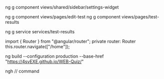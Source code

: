 
ng g component views/shared/sidebar/settings-widget

ng g component views/pages/edit-test
ng g component views/pages/test-results

ng g service services/test-results

import { Router } from "@angular/router";
private router: Router
this.router.navigate(["/home"]);



ng build --configuration production --base-href "https://4svEXE.github.io/WEB-Quiz/"

ngh // command